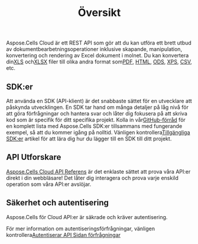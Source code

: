 ﻿---
title: Översikt
second_title: Aspose.Cells Cloud Documen
type: docs
url: /sv/overview/
description: Aspose.Cells Cloud stöder Excel för att skapa, konvertera, sammanfoga, dela, skydda, inre objektoperation och så vidare
weight: 10
---
 Aspose.Cells Cloud är ett REST API som gör att du kan utföra ett brett utbud av dokumentbearbetningsoperationer inklusive skapande, manipulation, konvertering och rendering av Excel dokument i molnet. Du kan konvertera din[XLS](https://docs.fileformat.com/spreadsheet/xls/) och[XLSX](https://docs.fileformat.com/spreadsheet/xlsx/) filer till olika andra format som[PDF](https://docs.fileformat.com/view/pdf/), [HTML](https://docs.fileformat.com/web/html/), [ODS](https://docs.fileformat.com/spreadsheet/ods/), [XPS](https://docs.fileformat.com/page-description-language/xps/), [CSV](https://docs.fileformat.com/spreadsheet/csv/), etc.

## **SDK:er**
Att använda en SDK (API-klient) är det snabbaste sättet för en utvecklare att påskynda utvecklingen. En SDK tar hand om många detaljer på låg nivå för att göra förfrågningar och hantera svar och låter dig fokusera på att skriva kod som är specifik för ditt specifika projekt. Kolla in vår[GitHub-förråd](https://github.com/aspose-cells-cloud) för en komplett lista med Aspose.Cells SDK:er tillsammans med fungerande exempel, så att du kommer igång på nolltid. Vänligen kontrollera[Tillgängliga SDK:er](/cells/sv/available-sdks/) artikel för att lära dig hur du lägger till en SDK till ditt projekt.

## **API Utforskare**
[Aspose.Cells Cloud API Referens](https://apireference.aspose.cloud/cells/) är det enklaste sättet att prova våra API:er direkt i din webbläsare! Det låter dig interagera och prova varje enskild operation som våra API:er avslöjar.

## **Säkerhet och autentisering**
Aspose.Cells för Cloud API:er är säkrade och kräver autentisering.

 För mer information om autentiseringsförfrågningar, vänligen kontrollera[Autentiserar API Sidan förfrågningar](/total/getting-started/rest-api-overview/authenticating-api-requests/)
